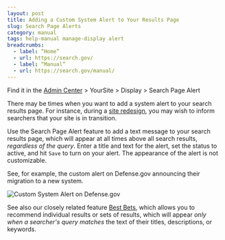 ```yaml
---
layout: post
title: Adding a Custom System Alert to Your Results Page
slug: Search Page Alerts
category: manual
tags: help-manual manage-display alert
breadcrumbs:
  - label: “Home”
  - url: https://search.gov/
  - label: “Manual”
  - url: https://search.gov/manual/
---
```


Find it in the [Admin Center](https://search.usa.gov/sites/) > YourSite > Display > Search Page Alert

There may be times when you want to add a system alert to your search results page. For instance, during a [site redesign](https://search.gov/blog/redesign.html), you may wish to inform searchers that your site is in transition. 

Use the Search Page Alert feature to add a text message to your search results page, which will appear at all times above all search results, *regardless of the query*. Enter a title and text for the alert, set the status to active, and hit `Save` to turn on your alert. The appearance of the alert is not customizable.

See, for example, the custom alert on Defense.gov announcing their migration to a new system.

![Custom System Alert on Defense.gov](https://d3qcdigd1fhos0.cloudfront.net/blog/img/system-alert.png "Custom System Alert on Defense.gov")

See also our closely related feature [Best Bets](https://search.gov/manual/best-bets.html), which allows you to recommend individual results or sets of results, which will appear *only when a searcher's query matches* the text of their titles, descriptions, or keywords.
